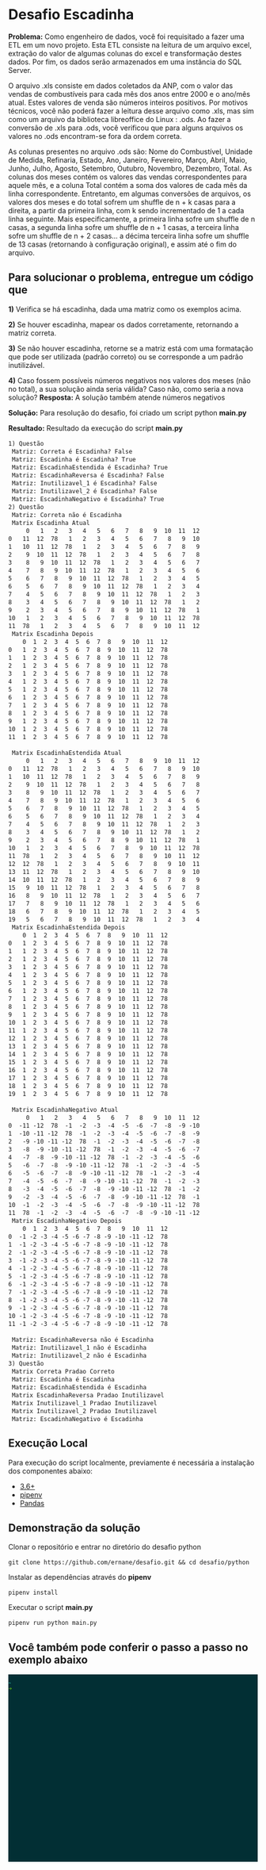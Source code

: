 # Desafio Escadinha

**Problema:** Como engenheiro de dados, você foi requisitado a fazer uma ETL em um novo
projeto. Esta ETL consiste na leitura de um arquivo excel, extração do valor de
algumas colunas do excel e transformação destes dados. Por fim, os dados serão
armazenados em uma instância do SQL Server.

O arquivo .xls consiste em dados coletados da ANP, com o valor das vendas de
combustíveis para cada mês dos anos entre 2000 e o ano/mês atual. Estes valores
de venda são números inteiros positivos. Por motivos técnicos, você não poderá
fazer a leitura desse arquivo como .xls, mas sim como um arquivo da biblioteca
libreoffice do Linux : .ods. Ao fazer a conversão de .xls para .ods, você verificou que
para alguns arquivos os valores no .ods encontram-se fora da ordem correta.

As colunas presentes no arquivo .ods são: Nome do Combustível, Unidade de
Medida, Refinaria, Estado, Ano, Janeiro, Fevereiro, Março, Abril, Maio, Junho, Julho,
Agosto, Setembro, Outubro, Novembro, Dezembro, Total. As colunas dos meses
contém os valores das vendas correspondentes para aquele mês, e a coluna Total
contém a soma dos valores de cada mês da linha correspondente. Entretanto, em
algumas conversões de arquivos, os valores dos meses e do total sofrem um shuffle
de n + k casas para a direita, a partir da primeira linha, com k sendo incrementado
de 1 a cada linha seguinte. Mais especificamente, a primeira linha sofre um shuffle
de n casas, a segunda linha sofre um shuffle de n + 1 casas, a terceira linha sofre um
shuffle de n + 2 casas... a décima terceira linha sofre um shuffle de 13 casas
(retornando à configuração original), e assim até o fim do arquivo.

## Para solucionar o problema, entregue um código que

**1)** Verifica se há escadinha, dada uma matriz como os exemplos acima.

**2)** Se houver escadinha, mapear os dados corretamente, retornando a matriz correta.

**3)** Se não houver escadinha, retorne se a matriz está com uma formatação que pode
ser utilizada (padrão correto) ou se corresponde a um padrão inutilizável.

**4)** Caso fossem possíveis números negativos nos valores dos meses (não no total), a
sua solução ainda seria válida? Caso não, como seria a nova solução?
**Resposta:** A solução também atende números negativos

**Solução:** Para resolução do desafio, foi criado um script python **main.py**

**Resultado:** Resultado da execução do script **main.py**

```shell
1) Questão
 Matriz: Correta é Escadinha? False
 Matriz: Escadinha é Escadinha? True
 Matriz: EscadinhaEstendida é Escadinha? True
 Matriz: EscadinhaReversa é Escadinha? False
 Matriz: Inutilizavel_1 é Escadinha? False
 Matriz: Inutilizavel_2 é Escadinha? False
 Matriz: EscadinhaNegativo é Escadinha? True
2) Questão
 Matriz: Correta não é Escadinha
 Matrix Escadinha Atual
     0   1   2   3   4   5   6   7   8   9  10  11  12
0   11  12  78   1   2   3   4   5   6   7   8   9  10
1   10  11  12  78   1   2   3   4   5   6   7   8   9
2    9  10  11  12  78   1   2   3   4   5   6   7   8
3    8   9  10  11  12  78   1   2   3   4   5   6   7
4    7   8   9  10  11  12  78   1   2   3   4   5   6
5    6   7   8   9  10  11  12  78   1   2   3   4   5
6    5   6   7   8   9  10  11  12  78   1   2   3   4
7    4   5   6   7   8   9  10  11  12  78   1   2   3
8    3   4   5   6   7   8   9  10  11  12  78   1   2
9    2   3   4   5   6   7   8   9  10  11  12  78   1
10   1   2   3   4   5   6   7   8   9  10  11  12  78
11  78   1   2   3   4   5   6   7   8   9  10  11  12
 Matrix Escadinha Depois
    0  1  2  3  4  5  6  7  8   9  10  11  12
0   1  2  3  4  5  6  7  8  9  10  11  12  78
1   1  2  3  4  5  6  7  8  9  10  11  12  78
2   1  2  3  4  5  6  7  8  9  10  11  12  78
3   1  2  3  4  5  6  7  8  9  10  11  12  78
4   1  2  3  4  5  6  7  8  9  10  11  12  78
5   1  2  3  4  5  6  7  8  9  10  11  12  78
6   1  2  3  4  5  6  7  8  9  10  11  12  78
7   1  2  3  4  5  6  7  8  9  10  11  12  78
8   1  2  3  4  5  6  7  8  9  10  11  12  78
9   1  2  3  4  5  6  7  8  9  10  11  12  78
10  1  2  3  4  5  6  7  8  9  10  11  12  78
11  1  2  3  4  5  6  7  8  9  10  11  12  78

 Matrix EscadinhaEstendida Atual
     0   1   2   3   4   5   6   7   8   9  10  11  12
0   11  12  78   1   2   3   4   5   6   7   8   9  10
1   10  11  12  78   1   2   3   4   5   6   7   8   9
2    9  10  11  12  78   1   2   3   4   5   6   7   8
3    8   9  10  11  12  78   1   2   3   4   5   6   7
4    7   8   9  10  11  12  78   1   2   3   4   5   6
5    6   7   8   9  10  11  12  78   1   2   3   4   5
6    5   6   7   8   9  10  11  12  78   1   2   3   4
7    4   5   6   7   8   9  10  11  12  78   1   2   3
8    3   4   5   6   7   8   9  10  11  12  78   1   2
9    2   3   4   5   6   7   8   9  10  11  12  78   1
10   1   2   3   4   5   6   7   8   9  10  11  12  78
11  78   1   2   3   4   5   6   7   8   9  10  11  12
12  12  78   1   2   3   4   5   6   7   8   9  10  11
13  11  12  78   1   2   3   4   5   6   7   8   9  10
14  10  11  12  78   1   2   3   4   5   6   7   8   9
15   9  10  11  12  78   1   2   3   4   5   6   7   8
16   8   9  10  11  12  78   1   2   3   4   5   6   7
17   7   8   9  10  11  12  78   1   2   3   4   5   6
18   6   7   8   9  10  11  12  78   1   2   3   4   5
19   5   6   7   8   9  10  11  12  78   1   2   3   4
 Matrix EscadinhaEstendida Depois
    0  1  2  3  4  5  6  7  8   9  10  11  12
0   1  2  3  4  5  6  7  8  9  10  11  12  78
1   1  2  3  4  5  6  7  8  9  10  11  12  78
2   1  2  3  4  5  6  7  8  9  10  11  12  78
3   1  2  3  4  5  6  7  8  9  10  11  12  78
4   1  2  3  4  5  6  7  8  9  10  11  12  78
5   1  2  3  4  5  6  7  8  9  10  11  12  78
6   1  2  3  4  5  6  7  8  9  10  11  12  78
7   1  2  3  4  5  6  7  8  9  10  11  12  78
8   1  2  3  4  5  6  7  8  9  10  11  12  78
9   1  2  3  4  5  6  7  8  9  10  11  12  78
10  1  2  3  4  5  6  7  8  9  10  11  12  78
11  1  2  3  4  5  6  7  8  9  10  11  12  78
12  1  2  3  4  5  6  7  8  9  10  11  12  78
13  1  2  3  4  5  6  7  8  9  10  11  12  78
14  1  2  3  4  5  6  7  8  9  10  11  12  78
15  1  2  3  4  5  6  7  8  9  10  11  12  78
16  1  2  3  4  5  6  7  8  9  10  11  12  78
17  1  2  3  4  5  6  7  8  9  10  11  12  78
18  1  2  3  4  5  6  7  8  9  10  11  12  78
19  1  2  3  4  5  6  7  8  9  10  11  12  78

 Matrix EscadinhaNegativo Atual
     0   1   2   3   4   5   6   7   8   9  10  11  12
0  -11 -12  78  -1  -2  -3  -4  -5  -6  -7  -8  -9 -10
1  -10 -11 -12  78  -1  -2  -3  -4  -5  -6  -7  -8  -9
2   -9 -10 -11 -12  78  -1  -2  -3  -4  -5  -6  -7  -8
3   -8  -9 -10 -11 -12  78  -1  -2  -3  -4  -5  -6  -7
4   -7  -8  -9 -10 -11 -12  78  -1  -2  -3  -4  -5  -6
5   -6  -7  -8  -9 -10 -11 -12  78  -1  -2  -3  -4  -5
6   -5  -6  -7  -8  -9 -10 -11 -12  78  -1  -2  -3  -4
7   -4  -5  -6  -7  -8  -9 -10 -11 -12  78  -1  -2  -3
8   -3  -4  -5  -6  -7  -8  -9 -10 -11 -12  78  -1  -2
9   -2  -3  -4  -5  -6  -7  -8  -9 -10 -11 -12  78  -1
10  -1  -2  -3  -4  -5  -6  -7  -8  -9 -10 -11 -12  78
11  78  -1  -2  -3  -4  -5  -6  -7  -8  -9 -10 -11 -12
 Matrix EscadinhaNegativo Depois
    0  1  2  3  4  5  6  7  8   9  10  11  12
0  -1 -2 -3 -4 -5 -6 -7 -8 -9 -10 -11 -12  78
1  -1 -2 -3 -4 -5 -6 -7 -8 -9 -10 -11 -12  78
2  -1 -2 -3 -4 -5 -6 -7 -8 -9 -10 -11 -12  78
3  -1 -2 -3 -4 -5 -6 -7 -8 -9 -10 -11 -12  78
4  -1 -2 -3 -4 -5 -6 -7 -8 -9 -10 -11 -12  78
5  -1 -2 -3 -4 -5 -6 -7 -8 -9 -10 -11 -12  78
6  -1 -2 -3 -4 -5 -6 -7 -8 -9 -10 -11 -12  78
7  -1 -2 -3 -4 -5 -6 -7 -8 -9 -10 -11 -12  78
8  -1 -2 -3 -4 -5 -6 -7 -8 -9 -10 -11 -12  78
9  -1 -2 -3 -4 -5 -6 -7 -8 -9 -10 -11 -12  78
10 -1 -2 -3 -4 -5 -6 -7 -8 -9 -10 -11 -12  78
11 -1 -2 -3 -4 -5 -6 -7 -8 -9 -10 -11 -12  78

 Matriz: EscadinhaReversa não é Escadinha
 Matriz: Inutilizavel_1 não é Escadinha
 Matriz: Inutilizavel_2 não é Escadinha
3) Questão
 Matrix Correta Pradao Correto
 Matriz: Escadinha é Escadinha
 Matriz: EscadinhaEstendida é Escadinha
 Matrix EscadinhaReversa Pradao Inutilizavel
 Matrix Inutilizavel_1 Pradao Inutilizavel
 Matrix Inutilizavel_2 Pradao Inutilizavel
 Matriz: EscadinhaNegativo é Escadinha
```

## Execução Local

Para execução do script localmente, previamente é necessária a instalação dos componentes abaixo:

- [3.6+](https://www.python.org/downloads/)
- [pipenv](https://pypi.org/project/pipenv/)
- [Pandas](https://pypi.org/project/pandas/)

## Demonstração da solução

Clonar o repositório e entrar no diretório do desafio python

```shell
git clone https://github.com/ernane/desafio.git && cd desafio/python
```

Instalar as dependências através do **pipenv**

```shell
pipenv install
```

Executar o script **main.py**

```shell
pipenv run python main.py
```

## Você também pode conferir o passo a passo no exemplo abaixo

![escadinha-shell](https://github.com/ernane/desafio/blob/master/assets/gifs/desafio-escadinha.gif)

